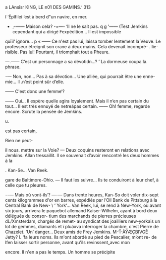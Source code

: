  
  
 
 
 

a  LAnsîsr KING, LE n01 DES GAMINS.‘ 313

î   ‘Ëpîfilei ‘est à berd d"un navire, en mer.
- ;-—— Maison cela?
-=—- ‘Il ne le sait pas. q
g '—— (Test Jemkins cependant qui a dirigé Fexpédition... Il est impossible

quïil‘ ignore... p «
 —— Ce n'est pas lui, laissa tomber lentement la Veuve.
Le professeur étreignit son crane à deux mains. Cela devenait incompré-
.  lie-risible. Pas lui! Pourtant, il triomphait tout a Pheure.

—.—— C‘est un personnage a sa dévotidn...?
‘ La dormeuse coupa la. phrase.

-— Non, non... Pas à sa dévotion... Une alliée, qui pourrait être une enne-
mie... Il .n’est point sûr d’elle.

—— C'est donc une femme‘?

—— Oui... Il espère quelle agira loyalement. Mais il n‘en
pas certain du tout... Il est très ennuyé de netreäpas certain.
—— Oh! femme, regarde encore. Scrute la pensée de Jemkins.

u.

est pas certain,

Rien ne peut-

il nous. mettre sur la Voie?
— Deux coquins resteront en relations avec Jemkins.
Allan tressaillit. Il se souvenait d’avoir rencontré les deux hommes à la

. Kan-Se... Van Reek.

gare de Baltimore-Ohio.
— Il faut les suivre... Ils te conduiront à leur chef, à celle que tu pleures.

  
 
  
  
  
  
 
  
   

--— Mais où vont-ils‘?
—-— Dans trente heures, Kan-So doit voler dix-sept cents kilogrammes d'or
en barres, expédiés par l’Oil Bank de Pittsburg à la Central Bank de New-
\ ‘ York‘... Van Reek, lui, se rend à New-York, où avant six jours, arrivera le
 paquebot allemand Kaiser-Wilhelm, ayant à bord deux délégués du consor-
 tium des marchands de pierres précieuses dL/Xmsterdam, chargés de remet-
 au syndicat des joailliers new-yorkais un lot de gemmes, diamants et
ï pluäxva interroger
 la chambre, c'est Pierre de Chazelet.
 ‘Un’ danger... Deux amis de Frey Jemkins.
M-‘Ï-ÀŸÆÇBIVGÊ Jetty?
l. ‘fa leurs noms. Ils m'ont abordé au pied de Pescalier, m’ont re-
de lfen laisser sortir personne, avant qu'ils revinssent_avec mon

encore. Il n'en a pas le temps. Un homme se précipite

 

